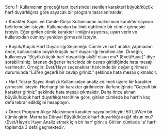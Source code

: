 Soru 1:
Kullanıcının gireceği text içerisinde istenilen karakteri büyük/küçük harf duyarlılığına göre sayacak bir program 
tasarlanmalıdır.

• Karakter Sayısı ve Cümle Girişi:
Kullanıcıdan maksimum karakter sayısını belirlemesini isteyin.
Kullanıcıdan bu limit dahilinde bir cümle girmesini isteyin. Eğer girilen cümle karakter limi@ni 
aşıyorsa, uyarı verin ve kullanıcıdan cümleyi yeniden girmesini isteyin.

• Büyük/Küçük Harf Duyarlılığı Seçeneği:
Cümle ve harf analizi yapmadan önce, kullanıcıdan büyük/küçük harf duyarlılığı tercihini alın. Örneğin, 
kullanıcıya "Büyük/küçük harf duyarlılığı ak@f olsun mu? (Evet/Hayır)" diye sorabilirsiniz. İstenen 
değerler haricinde bir cevap girildiğinde hata mesajı verilmedir. Örneğin: Evet/Hayır seçenekleri 
haricinde bir değer girilmesi durumunda “Lü?en geçerli bir cevap giriniz.” şeklinde hata mesajı 
çıkmalıdır.

• Harf Tekrar Sayısı Analizi:
Kullanıcıdan analiz edilmek üzere bir karakter girmesini isteyin.
Herhangi bir karakter girilmeden ilerlendiğinde “Geçerli bir karakter giriniz” şeklinde hata mesajı 
çıkmalıdır.
Daha önce alınan büyük/küçük harf duyarlılığı tercihine göre, girilen cümlede bu harfin kaç defa 
tekrar edildiğini hesaplayın.

• Örnek Program Akışı:
Maksimum karakter sayısı belirleyin: 50
LüWen bir cümle girin: Merhaba Dünya!
Büyük/küçük harf duyarlılığı ak@f olsun mu? (Evet/Hayır): Hayır
Analiz etmek için bir harf girin: a
Girilen cümlede 'a' harfi toplamda 3 defa geçmektedir.
